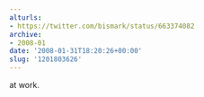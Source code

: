 ```yaml
---
alturls:
- https://twitter.com/bismark/status/663374082
archive:
- 2008-01
date: '2008-01-31T18:20:26+00:00'
slug: '1201803626'
---
```


at work.

